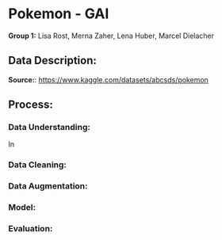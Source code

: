# Pokemon - GAI
**Group 1:** Lisa Rost, Merna Zaher, Lena Huber, Marcel Dielacher

## Data Description:
**Source:**: https://www.kaggle.com/datasets/abcsds/pokemon

## Process:
### Data Understanding:
In 
### Data Cleaning:
### Data Augmentation:
### Model:
### Evaluation: